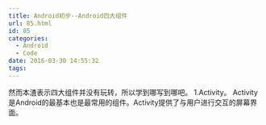 ```yaml
---
title: Android初步--Android四大组件
url: 85.html
id: 85
categories:
  - Android
  - Code
date: 2016-03-30 14:55:32
tags:
---
```


然而本渣表示四大组件并没有玩转，所以学到哪写到哪吧。 1.Activity。 Activity是Android的最基本也是最常用的组件。Activity提供了与用户进行交互的屏幕界面。